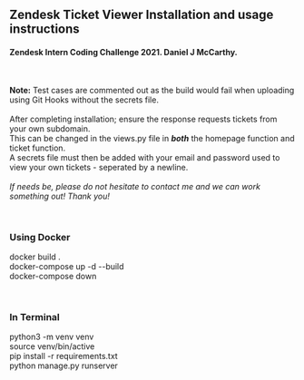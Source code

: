 ## Zendesk Ticket Viewer Installation and usage instructions

#### Zendesk Intern Coding Challenge 2021. Daniel J McCarthy.

<br />

**Note:** Test cases are commented out as the build would fail when uploading using Git Hooks without the secrets file.   
<br />
After completing installation; ensure the response requests tickets from your own subdomain.  
This can be changed in the views.py file in **_both_** the homepage function and ticket function.
<br />
A secrets file must then be added with your email and password used to view your own tickets - seperated by a newline.
<br />
<br />
*If needs be, please do not hesitate to contact me and we can work something out! Thank you!*

<br />

### Using Docker

docker build .  
docker-compose up -d --build  
docker-compose down  

<br />

### In Terminal

python3 -m venv venv  
source venv/bin/active  
pip install -r requirements.txt  
python manage.py runserver  
